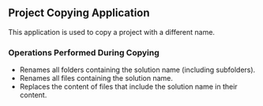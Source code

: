 ## Project Copying Application

This application is used to copy a project with a different name. 

### Operations Performed During Copying

- Renames all folders containing the solution name (including subfolders).  
- Renames all files containing the solution name.  
- Replaces the content of files that include the solution name in their content.
